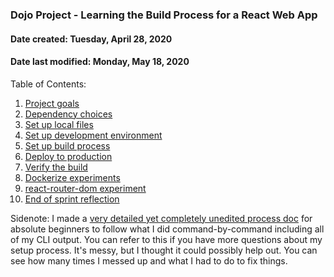 ### Dojo Project - Learning the Build Process for a React Web App
#### Date created: Tuesday, April 28, 2020
#### Date last modified: Monday, May 18, 2020

Table of Contents:

1. [Project goals](./wiki/goals.md)
2. [Dependency choices](./wiki/dependencies.md)
3. [Set up local files](./wiki/local.md)
4. [Set up development environment](./wiki/dev.md)
5. [Set up build process](./wiki/build_process.md)
6. [Deploy to production](./wiki/deploy.md)
7. [Verify the build](./wiki/verify.md)
8. [Dockerize experiments](./wiki/docker.md)
9. [react-router-dom experiment](./wiki/router.md)
10. [End of sprint reflection](./wiki/reflect.md)

Sidenote: I made a [very detailed yet completely unedited process doc](./wiki/process_beginners.md) for absolute beginners to follow what I did command-by-command including all of my CLI output. You can refer to this if you have more questions about my setup process. It's messy, but I thought it could possibly help out. You can see how many times I messed up and what I had to do to fix things.
